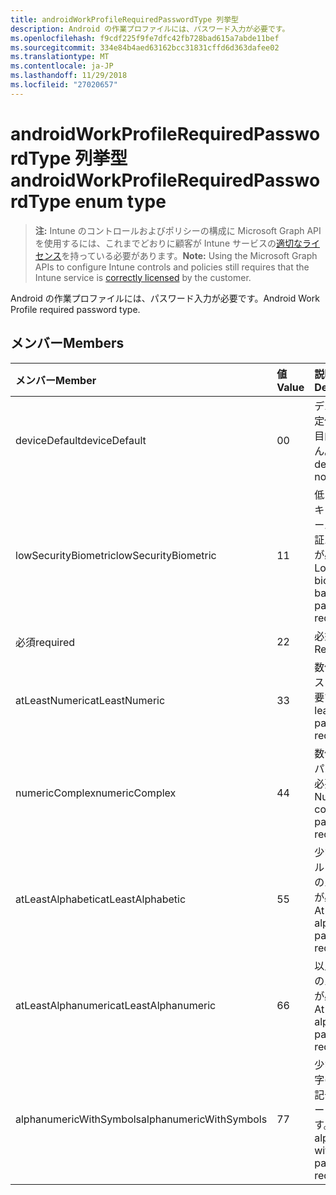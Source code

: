 ```yaml
---
title: androidWorkProfileRequiredPasswordType 列挙型
description: Android の作業プロファイルには、パスワード入力が必要です。
ms.openlocfilehash: f9cdf225f9fe7dfc42fb728bad615a7abde11bef
ms.sourcegitcommit: 334e84b4aed63162bcc31831cffd6d363dafee02
ms.translationtype: MT
ms.contentlocale: ja-JP
ms.lasthandoff: 11/29/2018
ms.locfileid: "27020657"
---
```

# <a name="androidworkprofilerequiredpasswordtype-enum-type"></a><span data-ttu-id="930e7-103">androidWorkProfileRequiredPasswordType 列挙型</span><span class="sxs-lookup"><span data-stu-id="930e7-103">androidWorkProfileRequiredPasswordType enum type</span></span>

> <span data-ttu-id="930e7-104">**注:** Intune のコントロールおよびポリシーの構成に Microsoft Graph API を使用するには、これまでどおりに顧客が Intune サービスの[適切なライセンス](https://go.microsoft.com/fwlink/?linkid=839381)を持っている必要があります。</span><span class="sxs-lookup"><span data-stu-id="930e7-104">**Note:** Using the Microsoft Graph APIs to configure Intune controls and policies still requires that the Intune service is [correctly licensed](https://go.microsoft.com/fwlink/?linkid=839381) by the customer.</span></span>

<span data-ttu-id="930e7-105">Android の作業プロファイルには、パスワード入力が必要です。</span><span class="sxs-lookup"><span data-stu-id="930e7-105">Android Work Profile required password type.</span></span>
## <a name="members"></a><span data-ttu-id="930e7-106">メンバー</span><span class="sxs-lookup"><span data-stu-id="930e7-106">Members</span></span>
|<span data-ttu-id="930e7-107">メンバー</span><span class="sxs-lookup"><span data-stu-id="930e7-107">Member</span></span>|<span data-ttu-id="930e7-108">値</span><span class="sxs-lookup"><span data-stu-id="930e7-108">Value</span></span>|<span data-ttu-id="930e7-109">説明</span><span class="sxs-lookup"><span data-stu-id="930e7-109">Description</span></span>|
|:---|:---|:---|
|<span data-ttu-id="930e7-110">deviceDefault</span><span class="sxs-lookup"><span data-stu-id="930e7-110">deviceDefault</span></span>|<span data-ttu-id="930e7-111">0</span><span class="sxs-lookup"><span data-stu-id="930e7-111">0</span></span>|<span data-ttu-id="930e7-112">デバイスの既定値でことを目的しません。</span><span class="sxs-lookup"><span data-stu-id="930e7-112">Device default value, no intent.</span></span>|
|<span data-ttu-id="930e7-113">lowSecurityBiometric</span><span class="sxs-lookup"><span data-stu-id="930e7-113">lowSecurityBiometric</span></span>|<span data-ttu-id="930e7-114">1</span><span class="sxs-lookup"><span data-stu-id="930e7-114">1</span></span>|<span data-ttu-id="930e7-115">低レベルのセキュリティ ベースの生体認証パスワードが必要です。</span><span class="sxs-lookup"><span data-stu-id="930e7-115">Low security biometrics based password required.</span></span>|
|<span data-ttu-id="930e7-116">必須</span><span class="sxs-lookup"><span data-stu-id="930e7-116">required</span></span>|<span data-ttu-id="930e7-117">2</span><span class="sxs-lookup"><span data-stu-id="930e7-117">2</span></span>|<span data-ttu-id="930e7-118">必須。</span><span class="sxs-lookup"><span data-stu-id="930e7-118">Required.</span></span>|
|<span data-ttu-id="930e7-119">atLeastNumeric</span><span class="sxs-lookup"><span data-stu-id="930e7-119">atLeastNumeric</span></span>|<span data-ttu-id="930e7-120">3</span><span class="sxs-lookup"><span data-stu-id="930e7-120">3</span></span>|<span data-ttu-id="930e7-121">数値以上のパスワードが必要です。</span><span class="sxs-lookup"><span data-stu-id="930e7-121">At least numeric password required.</span></span>|
|<span data-ttu-id="930e7-122">numericComplex</span><span class="sxs-lookup"><span data-stu-id="930e7-122">numericComplex</span></span>|<span data-ttu-id="930e7-123">4</span><span class="sxs-lookup"><span data-stu-id="930e7-123">4</span></span>|<span data-ttu-id="930e7-124">数値の複雑なパスワードが必要です。</span><span class="sxs-lookup"><span data-stu-id="930e7-124">Numeric complex password required.</span></span>|
|<span data-ttu-id="930e7-125">atLeastAlphabetic</span><span class="sxs-lookup"><span data-stu-id="930e7-125">atLeastAlphabetic</span></span>|<span data-ttu-id="930e7-126">5</span><span class="sxs-lookup"><span data-stu-id="930e7-126">5</span></span>|<span data-ttu-id="930e7-127">少なくともアルファベットのパスワードが必要です。</span><span class="sxs-lookup"><span data-stu-id="930e7-127">At least alphabetic password required.</span></span>|
|<span data-ttu-id="930e7-128">atLeastAlphanumeric</span><span class="sxs-lookup"><span data-stu-id="930e7-128">atLeastAlphanumeric</span></span>|<span data-ttu-id="930e7-129">6</span><span class="sxs-lookup"><span data-stu-id="930e7-129">6</span></span>|<span data-ttu-id="930e7-130">以上の英数字のパスワードが必要です。</span><span class="sxs-lookup"><span data-stu-id="930e7-130">At least alphanumeric password required.</span></span>|
|<span data-ttu-id="930e7-131">alphanumericWithSymbols</span><span class="sxs-lookup"><span data-stu-id="930e7-131">alphanumericWithSymbols</span></span>|<span data-ttu-id="930e7-132">7</span><span class="sxs-lookup"><span data-stu-id="930e7-132">7</span></span>|<span data-ttu-id="930e7-133">少なくとも文字の英数字の記号のパスワードが必要です。</span><span class="sxs-lookup"><span data-stu-id="930e7-133">At least alphanumeric with symbols password required.</span></span>|



